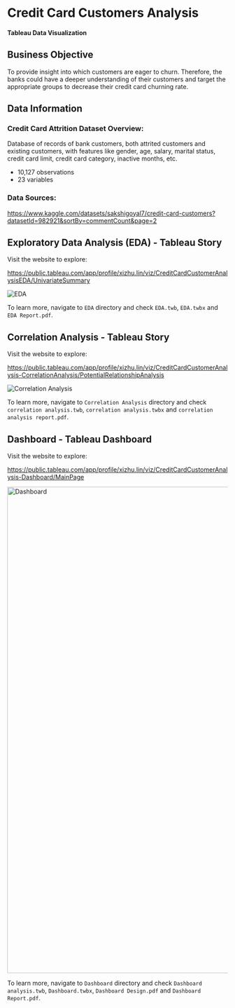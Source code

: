 # Credit Card Customers Analysis
#### Tableau Data Visualization 

## Business Objective
To provide insight into which customers are eager to churn.
Therefore, the banks could have a deeper understanding of their customers and target the appropriate groups to decrease their credit card churning rate.

## Data Information
### Credit Card Attrition Dataset Overview:
Database of records of bank customers, both attrited customers and existing customers, with features like gender, age, salary, marital status, credit card limit, credit card category, inactive months, etc. 
- 10,127 observations
- 23 variables

### Data Sources:
https://www.kaggle.com/datasets/sakshigoyal7/credit-card-customers?datasetId=982921&sortBy=commentCount&page=2 

## Exploratory Data Analysis (EDA) - Tableau Story
Visit the website to explore:

https://public.tableau.com/app/profile/xizhu.lin/viz/CreditCardCustomerAnalysisEDA/UnivariateSummary

![EDA](https://github.com/xizhu-lin/Credit-Card-Customers-Analysis/assets/136132782/da4b1ace-c0dd-4f98-aa73-afe0e57bd55a)

To learn more, navigate to `EDA` directory and check `EDA.twb`, `EDA.twbx` and `EDA Report.pdf`.

## Correlation Analysis - Tableau Story
Visit the website to explore:

https://public.tableau.com/app/profile/xizhu.lin/viz/CreditCardCustomerAnalysis-CorrelationAnalysis/PotentialRelationshipAnalysis

![Correlation Analysis](https://github.com/xizhu-lin/Credit-Card-Customers-Analysis/assets/136132782/538a33a7-9c73-4093-b971-12970eae87f5)

To learn more, navigate to `Correlation Analysis` directory and check `correlation analysis.twb`, `correlation analysis.twbx` and `correlation analysis report.pdf`.

## Dashboard - Tableau Dashboard
Visit the website to explore:

https://public.tableau.com/app/profile/xizhu.lin/viz/CreditCardCustomerAnalysis-Dashboard/MainPage

<img width="1110" alt="Dashboard" src="https://github.com/xizhu-lin/Credit-Card-Customers-Analysis/assets/136132782/0378766d-ec8e-4b5c-b5a6-0a00364e4030">

To learn more, navigate to `Dashboard` directory and check `Dashboard analysis.twb`, `Dashboard.twbx`, `Dashboard Design.pdf` and `Dashboard Report.pdf`.
